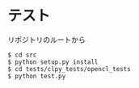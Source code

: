 # テスト

リポジトリのルートから

```
$ cd src
$ python setup.py install
$ cd tests/clpy_tests/opencl_tests
$ python test.py
```
